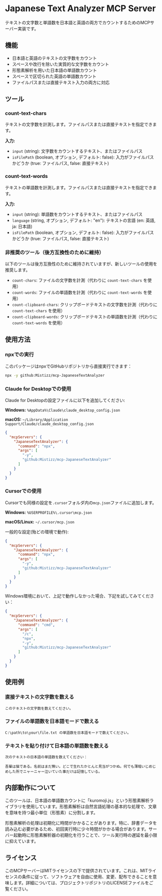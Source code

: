 # Japanese Text Analyzer MCP Server
テキストの文字数と単語数を日本語と英語の両方でカウントするためのMCPサーバー実装です。

## 機能

- 日本語と英語のテキストの文字数をカウント
- スペースや改行を除いた実質的な文字数をカウント
- 形態素解析を用いた日本語の単語数カウント
- スペースで区切られた英語の単語数カウント
- ファイルパスまたは直接テキスト入力の両方に対応

## ツール

### count-text-chars

テキストの文字数を計測します。ファイルパスまたは直接テキストを指定できます。

**入力:**
- `input` (string): 文字数をカウントするテキスト、またはファイルパス
- `isFilePath` (boolean, オプション, デフォルト: false): 入力がファイルパスかどうか (true: ファイルパス, false: 直接テキスト)

### count-text-words

テキストの単語数を計測します。ファイルパスまたは直接テキストを指定できます。

**入力:**
- `input` (string): 単語数をカウントするテキスト、またはファイルパス
- `language` (string, オプション, デフォルト: "en"): テキストの言語 (en: 英語, ja: 日本語)
- `isFilePath` (boolean, オプション, デフォルト: false): 入力がファイルパスかどうか (true: ファイルパス, false: 直接テキスト)

### 非推奨のツール（後方互換性のために維持）

以下のツールは後方互換性のために維持されていますが、新しいツールの使用を推奨します。

- `count-chars`: ファイルの文字数を計測（代わりに `count-text-chars` を使用）
- `count-words`: ファイルの単語数を計測（代わりに `count-text-words` を使用）
- `count-clipboard-chars`: クリップボードテキストの文字数を計測（代わりに `count-text-chars` を使用）
- `count-clipboard-words`: クリップボードテキストの単語数を計測（代わりに `count-text-words` を使用）

## 使用方法

### npxでの実行

このパッケージはnpxでGitHubリポジトリから直接実行できます：

```bash
npx -y github:Mistizz/mcp-JapaneseTextAnalyzer
```

### Claude for Desktopでの使用

Claude for Desktopの設定ファイルに以下を追加してください:

**Windows:**
`%AppData%\Claude\claude_desktop_config.json`

**macOS:**
`~/Library/Application Support/Claude/claude_desktop_config.json`

```json
{
  "mcpServers": {
    "JapaneseTextAnalyzer": {
      "command": "npx",
      "args": [
        "-y",
        "github:Mistizz/mcp-JapaneseTextAnalyzer"
      ]
    }
  }
}
```

### Cursorでの使用

Cursorでも同様の設定を`.cursor`フォルダ内の`mcp.json`ファイルに追加します。

**Windows:**
`%USERPROFILE%\.cursor\mcp.json`

**macOS/Linux:**
`~/.cursor/mcp.json`

一般的な設定(殆どの環境で動作):
```json
{
  "mcpServers": {
    "JapaneseTextAnalyzer": {
      "command": "npx",
      "args": [
        "-y",
        "github:Mistizz/mcp-JapaneseTextAnalyzer"
      ]
    }
  }
}
```

Windows環境において、上記で動作しなかった場合、下記を試してみてください：
```json
{
  "mcpServers": {
    "JapaneseTextAnalyzer": {
      "command": "cmd",
      "args": [
        "/c",
        "npx",
        "-y",
        "github:Mistizz/mcp-JapaneseTextAnalyzer"
      ]
    }
  }
}
```

## 使用例

### 直接テキストの文字数を数える
```
このテキストの文字数を数えてください。
```

### ファイルの単語数を日本語モードで数える
```
C:\path\to\your\file.txt の単語数を日本語モードで数えてください。
```

### テキストを貼り付けて日本語の単語数を数える
```
次のテキストの日本語の単語数を数えてください：

吾輩は猫である。名前はまだ無い。どこで生れたかとんと見当がつかぬ。何でも薄暗いじめじめした所でニャーニャー泣いていた事だけは記憶している。
```

## 内部動作について

このツールは、日本語の単語数カウントに「kuromoji.js」という形態素解析ライブラリを使用しています。形態素解析は自然言語処理の基本的な処理で、文章を意味を持つ最小単位（形態素）に分割します。

形態素解析の処理は初期化に時間がかかることがあります。特に、辞書データを読み込む必要があるため、初回実行時に少々時間がかかる場合があります。サーバー起動時に形態素解析器の初期化を行うことで、ツール実行時の遅延を最小限に抑えています。

## ライセンス

このMCPサーバーはMITライセンスの下で提供されています。これは、MITライセンスの条件に従って、ソフトウェアを自由に使用、変更、配布できることを意味します。詳細については、プロジェクトリポジトリのLICENSEファイルをご覧ください。 